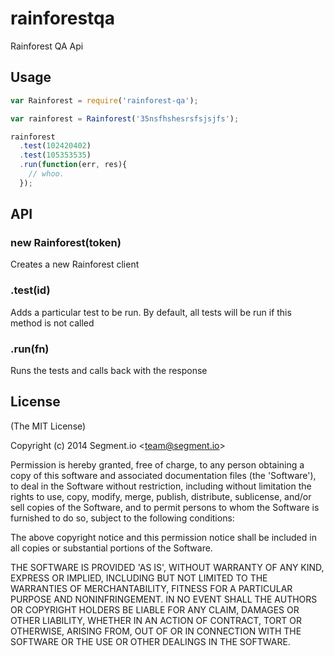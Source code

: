
# rainforestqa

  Rainforest QA Api

## Usage

```js
var Rainforest = require('rainforest-qa');

var rainforest = Rainforest('35nsfhshesrsfsjsjfs');

rainforest
  .test(102420402)
  .test(105353535)
  .run(function(err, res){
    // whoo.
  });
```

## API

### new Rainforest(token)

  Creates a new Rainforest client

### .test(id)

  Adds a particular test to be run. By default, all tests will be run if this method is not called

### .run(fn)

  Runs the tests and calls back with the response

## License

(The MIT License)

Copyright (c) 2014 Segment.io &lt;team@segment.io&gt;

Permission is hereby granted, free of charge, to any person obtaining
a copy of this software and associated documentation files (the
'Software'), to deal in the Software without restriction, including
without limitation the rights to use, copy, modify, merge, publish,
distribute, sublicense, and/or sell copies of the Software, and to
permit persons to whom the Software is furnished to do so, subject to
the following conditions:

The above copyright notice and this permission notice shall be
included in all copies or substantial portions of the Software.

THE SOFTWARE IS PROVIDED 'AS IS', WITHOUT WARRANTY OF ANY KIND,
EXPRESS OR IMPLIED, INCLUDING BUT NOT LIMITED TO THE WARRANTIES OF
MERCHANTABILITY, FITNESS FOR A PARTICULAR PURPOSE AND NONINFRINGEMENT.
IN NO EVENT SHALL THE AUTHORS OR COPYRIGHT HOLDERS BE LIABLE FOR ANY
CLAIM, DAMAGES OR OTHER LIABILITY, WHETHER IN AN ACTION OF CONTRACT,
TORT OR OTHERWISE, ARISING FROM, OUT OF OR IN CONNECTION WITH THE
SOFTWARE OR THE USE OR OTHER DEALINGS IN THE SOFTWARE.